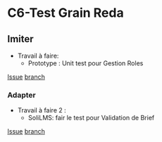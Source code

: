 # C6-Test Grain Reda

## Imiter
  
- Travail à faire:
  - Prototype : Unit test pour Gestion Roles

[Issue](https://github.com/labs-web/prototype/issues/197)
[branch](https://github.com/labs-web/prototype/tree/197-autorisation_gestion-roles-backend)

### Adapter

- Travail à faire 2 :
  - SoliLMS: fair le test pour  Validation de Brief

[Issue]()
[branch]()
